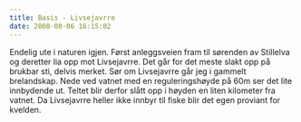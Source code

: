 ```yaml
---
title: Basis - Livsejavrre
date: 2008-08-06 16:15:02
---
```


Endelig ute i naturen igjen. Først anleggsveien fram til sørenden av Stillelva og deretter lia opp mot Livsejavrre. Det går for det meste slakt opp på brukbar sti, delvis merket. Sør om Livsejavrre går jeg i gammelt brelandskap. Nede ved vatnet med en reguleringshøyde på 60m ser det lite innbydende ut. Teltet blir derfor slått opp i høyden en liten kilometer fra vatnet. Da Livsejavrre heller ikke innbyr til fiske blir det egen proviant for kvelden.
